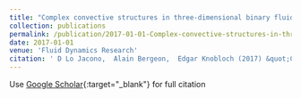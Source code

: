 ```yaml
---
title: "Complex convective structures in three-dimensional binary fluid convection in a porous medium"
collection: publications
permalink: /publication/2017-01-01-Complex-convective-structures-in-three-dimensional-binary-fluid-convection-in-a-porous-medium
date: 2017-01-01
venue: 'Fluid Dynamics Research'
citation: ' D Lo Jacono,  Alain Bergeon,  Edgar Knobloch (2017) &quot;Complex convective structures in three-dimensional binary fluid convection in a porous medium.&quot; <i>Fluid Dynamics Research</i>. 49, 061402.'
---
```

Use [Google Scholar](https://scholar.google.com/scholar?q=Complex+convective+structures+in+three+dimensional+binary+fluid+convection+in+a+porous+medium){:target="_blank"} for full citation